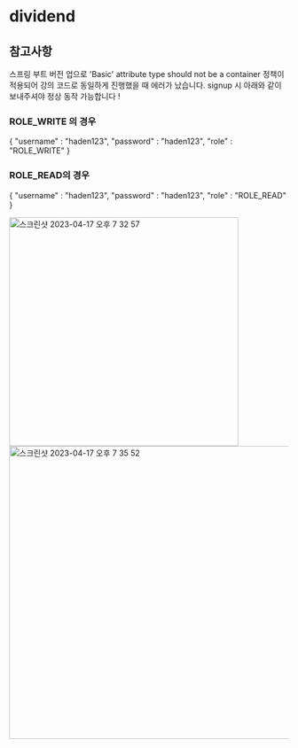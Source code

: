 # dividend

## 참고사항

스프링 부트 버전 업으로 'Basic' attribute type should not be a container 정책이 적용되어 강의 코드로 동일하게 진행했을 때 에러가 났습니다.
signup 시 아래와 같이 보내주셔야 정상 동작 가능합니다 !

### ROLE_WRITE 의 경우
{
    "username" : "haden123",
    "password" : "haden123",
    "role" : "ROLE_WRITE"
}

### ROLE_READ의 경우
{
    "username" : "haden123",
    "password" : "haden123",
    "role" : "ROLE_READ"
}

<img width="413" alt="스크린샷 2023-04-17 오후 7 32 57" src="https://user-images.githubusercontent.com/80521474/232460597-eca49070-8905-4892-bde9-26fef18cd198.png">

<img width="529" alt="스크린샷 2023-04-17 오후 7 35 52" src="https://user-images.githubusercontent.com/80521474/232461039-bbd9c878-57b5-4289-bc23-65bddbc100db.png">


